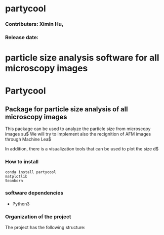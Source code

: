 # partycool
### Contributers: Ximin Hu,
### Release date:
particle size analysis software for all microscopy images
=======
# Partycool
## Package for particle size analysis of all microscopy images
This package can be used to analyze the particle size from microscopy images su$
We will try to implement also the recignition of AFM images through Machine Lea$

In addition, there is a visualization tools that can be used to plot the size d$
### How to install
```
conda install partycool
matplotlib
Seanborn
```
### software dependencies
* Python3
### Organization of the project
The project has the following structure:

